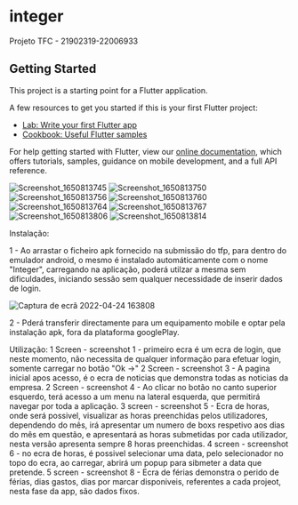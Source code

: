 # integer

Projeto TFC - 21902319-22006933

## Getting Started

This project is a starting point for a Flutter application.

A few resources to get you started if this is your first Flutter project:

- [Lab: Write your first Flutter app](https://flutter.dev/docs/get-started/codelab)
- [Cookbook: Useful Flutter samples](https://flutter.dev/docs/cookbook)

For help getting started with Flutter, view our
[online documentation](https://flutter.dev/docs), which offers tutorials,
samples, guidance on mobile development, and a full API reference.


![Screenshot_1650813745](https://user-images.githubusercontent.com/61637416/164984353-e9454460-d5c1-4b67-bed6-37727c50a1ac.png)
![Screenshot_1650813750](https://user-images.githubusercontent.com/61637416/164984354-9e2f94a6-067d-4c76-ab7d-1968aa23e485.png)
![Screenshot_1650813756](https://user-images.githubusercontent.com/61637416/164984355-fcbd3435-f9cc-45dc-91ec-2f5074a045f4.png)
![Screenshot_1650813760](https://user-images.githubusercontent.com/61637416/164984356-c4edd95f-7201-4b62-9e64-a4c25b2fe859.png)
![Screenshot_1650813764](https://user-images.githubusercontent.com/61637416/164984357-b7c37941-a9be-47be-9c07-afabca6e5d8d.png)
![Screenshot_1650813767](https://user-images.githubusercontent.com/61637416/164984358-bff21d9d-e427-49fe-8ca6-7c512294e293.png)
![Screenshot_1650813806](https://user-images.githubusercontent.com/61637416/164984359-942ddefd-5ff7-4d80-8c34-a7f533c02f68.png)
![Screenshot_1650813814](https://user-images.githubusercontent.com/61637416/164984360-6320ee9d-fe2e-492b-b772-48a06b77f8fb.png)

Instalação:

1 - Ao arrastar o ficheiro apk fornecido na submissão do tfp, para dentro do emulador android, o mesmo é instalado automáticamente com o nome "Integer", carregando na aplicação, poderá utilzar a mesma sem dificuldades, iniciando sessão sem qualquer necessidade de inserir dados de login.

![Captura de ecrã 2022-04-24 163808](https://user-images.githubusercontent.com/61637416/164984439-bddb1d4d-2302-4649-b8ab-90679708b426.jpg)


2 - Pderá transferir directamente para um equipamento mobile e optar pela instalação apk, fora da plataforma googlePlay.

Utilização:
1 Screen - screenshot 1 - primeiro ecra é um ecra de login, que neste momento, não necessita de qualquer informação para efetuar login, somente carregar no botão "Ok ->"
2 Screen - screenshot 3 - A pagina inicial apos acesso, é o ecra de noticias que demonstra todas as noticias da empresa.
2 Screen - screenshot 4 - Ao clicar no botão no canto superior esquerdo, terá acesso a um menu na lateral esquerda, que permitirá navegar por toda a aplicação.
3 screen - screenshot 5 - Ecra de horas, onde será possivel, visualizar as horas preenchidas pelos utilizadores, dependendo do mês, irá apresentar um numero de boxs respetivo aos dias do mês em questão, e apresentará as horas submetidas por cada utilizador, nesta versão apresenta sempre 8 horas preenchidas.
4 screen -  screenshot 6 - no ecra de horas, é possivel selecionar uma data, pelo selecionador no topo do ecra, ao carregar, abrirá um popup para sibmeter a data que pretende.
5 screen - screenshot 8 - Ecra de férias demonstra o perido de férias, dias gastos, dias por marcar disponiveis, referentes a cada projeot, nesta fase da app, são dados fixos.
